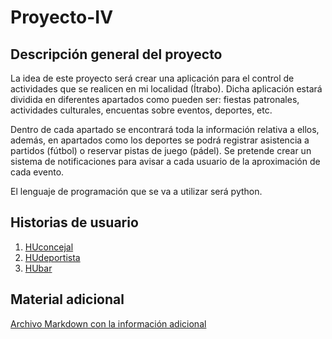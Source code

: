 # Proyecto-IV

## Descripción general del proyecto
La idea de este proyecto será crear una aplicación para el control de actividades 
que se realicen en mi localidad (Ítrabo). Dicha aplicación estará dividida en diferentes apartados como
pueden ser: fiestas patronales, actividades culturales, encuentas sobre eventos, deportes, etc.

Dentro de cada apartado se encontrará toda la información relativa a ellos, además, en apartados como los 
deportes se podrá registrar asistencia a partidos (fútbol) o reservar pistas de juego (pádel). Se pretende crear 
un sistema de notificaciones para avisar a cada usuario de la aproximación de cada evento.

El lenguaje de programación que se va a utilizar será python.

## Historias de usuario
1. [HUconcejal](https://github.com/alexespana/Proyecto-IV/issues/3)
2. [HUdeportista](https://github.com/alexespana/Proyecto-IV/issues/4)
3. [HUbar](https://github.com/alexespana/Proyecto-IV/issues/5)

## Material adicional
[Archivo Markdown con la información adicional](docs/infoadicional.md)